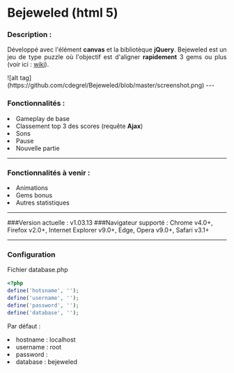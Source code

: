 <h1>Bejeweled (html 5)</h1>

### Description :
<p align="justify">Développé avec l'élément <b>canvas</b> et la bibliotèque <b>jQuery</b>. Bejeweled est un jeu de type puzzle où l'objectif est d'aligner <b>rapidement</b> 3 gems ou plus (voir ici : <a href="https://en.wikipedia.org/wiki/Bejeweled">wiki</a>). </p>
![alt tag](https://github.com/cdegrel/Bejeweled/blob/master/screenshot.png)
---

### Fonctionnalités :
<li>Gameplay de base</li>
<li>Classement top 3 des scores (requête <b>Ajax</b>)</li>
<li>Sons</li>
<li>Pause</li>
<li>Nouvelle partie</li>

---
### Fonctionnalités à venir :
<li>Animations</li>
<li>Gems bonus</li>
<li>Autres statistiques</li>

---
###Version actuelle : v1.03.13
###Navigateur supporté :
Chrome v4.0+, Firefox v2.0+, Internet Explorer v9.0+, Edge, Opera v9.0+, Safari v3.1+

---
### Configuration
Fichier database.php
```php
<?php
define('hotsname', '');
define('username', '');
define('password', ''); 
define('database', ''); 
```
Par défaut :
<li>hostname : localhost</li>
<li>username : root</li>
<li>password : </li>
<li>database : bejeweled</li>
